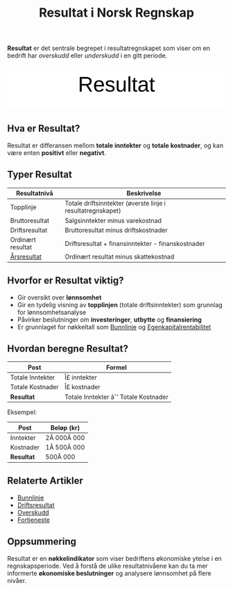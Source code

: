 ﻿---
title: "Resultat i Norsk Regnskap"
seoTitle: "Resultat i Norsk Regnskap"
meta_description: '**Resultat** er det sentrale begrepet i resultatregnskapet som viser om en bedrift har *overskudd* eller *underskudd* i en gitt periode.'
slug: resultat
type: blog
layout: pages/single
---

**Resultat** er det sentrale begrepet i resultatregnskapet som viser om en bedrift har *overskudd* eller *underskudd* i en gitt periode.

![Illustrasjon av Resultat](resultat-image.svg)

## Hva er Resultat?

Resultat er differansen mellom **totale inntekter** og **totale kostnader**, og kan være enten **positivt** eller **negativt**.

## Typer Resultat

| Resultatnivå      | Beskrivelse                                        |
|-------------------|----------------------------------------------------|
| Topplinje         | Totale driftsinntekter (øverste linje i resultatregnskapet) |
| Bruttoresultat    | Salgsinntekter minus varekostnad                   |
| Driftsresultat    | Bruttoresultat minus driftskostnader               |
| Ordinært resultat | Driftsresultat + finansinntekter - finanskostnader |
| [Årsresultat](/blogs/regnskap/aarsresultat "Årsresultat")       | Ordinært resultat minus skattekostnad              |

## Hvorfor er Resultat viktig?

- Gir oversikt over **lønnsomhet**
- Gir en tydelig visning av **topplinjen** (totale driftsinntekter) som grunnlag for lønnsomhetsanalyse
- Påvirker beslutninger om **investeringer**, **utbytte** og **finansiering**
- Er grunnlaget for nøkkeltall som [Bunnlinje](/blogs/regnskap/bunnlinje "Bunnlinje i Norsk Regnskap: Definisjon, Beregning og Eksempler") og [Egenkapitalrentabilitet](/blogs/regnskap/hva-er-egenkapitalrentabilitet "Hva er Egenkapitalrentabilitet? Beregning og Tolkning")

## Hvordan beregne Resultat?

| Post             | Formel                            |
|------------------|-----------------------------------|
| Totale Inntekter | Î£ inntekter                       |
| Totale Kostnader | Î£ kostnader                       |
| **Resultat**     | Totale Inntekter âˆ’ Totale Kostnader |

Eksempel:

| Post      | Beløp (kr) |
|-----------|------------|
| Inntekter | 2Â 000Â 000  |
| Kostnader | 1Â 500Â 000  |
| **Resultat** | 500Â 000 |

## Relaterte Artikler

* [Bunnlinje](/blogs/regnskap/bunnlinje "Bunnlinje i Norsk Regnskap: Definisjon, Beregning og Eksempler")
* [Driftsresultat](/blogs/regnskap/hva-er-driftsresultat "Hva er Driftsresultat? Beregning og Nøkkeltall")
* [Overskudd](/blogs/regnskap/hva-er-overskudd "Hva er Overskudd? Komplett Guide til Overskudd i Regnskap og Økonomi")
* [Fortjeneste](/blogs/regnskap/hva-er-fortjeneste "Hva er Fortjeneste? Komplett Guide til Fortjeneste i Regnskap og Økonomi")

## Oppsummering

Resultat er en **nøkkelindikator** som viser bedriftens økonomiske ytelse i en regnskapsperiode. Ved å forstå de ulike resultatnivåene kan du ta mer informerte **økonomiske beslutninger** og analysere lønnsomhet på flere nivåer.










